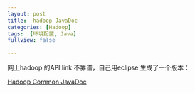 ```yaml
---
layout: post
title:  hadoop JavaDoc 
categories: [Hadoop]
tags:  [环境配置, Java]
fullview: false

---
```


<script type="text/javascript" src="http://cdn.mathjax.org/mathjax/latest/MathJax.js?config=default"></script>

网上hadoop 的API link 不靠谱，自己用eclipse 生成了一个版本：

[Hadoop Common JavaDoc](http://wiilliamzou.github.io/hadoopCommonDoc/)